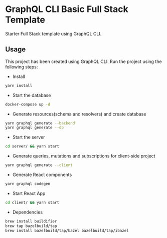 # GraphQL CLI Basic Full Stack Template

Starter Full Stack template using GraphQL CLI.

## Usage

This project has been created using GraphQL CLI. Run the project using the following steps:

- Install

```sh
yarn install
```

- Start the database

```sh
docker-compose up -d
```

- Generate resources(schema and resolvers) and create database

```sh
yarn graphql generate --backend
yarn graphql generate --db
```

- Start the server

```sh
cd server/ && yarn start
```

- Generate queries, mutations and subscriptions for client-side project

```sh
yarn graphql generate --client
```

- Generate React components

```sh
yarn graphql codegen
```

- Start React App

```sh
cd client/ && yarn start
```

- Dependencies
```sh
brew install buildifier
brew tap bazelbuild/tap
brew install bazelbuild/tap/bazel bazelbuild/tap/ibazel
```
